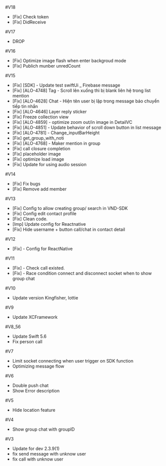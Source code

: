 

#V18

- [Fix] Check token
- [Fix] DidReceive


#V17

- DROP


#V16

- [Fix] Optimize image flash when enter backgroud mode
- [Fix] Publich munber unredCount


#V15

- [Fix] [SDK] -     Update test swiftUi _ Firebase message
- [Fix] [ALO-4748]  Tag - Scroll lên xuống thì bị blank liên hệ trong list mention
- [Fix] [ALO-4628]  Chat - Hiện tên user bị lặp trong message báo chuyển tiếp tin nhắn
- [Fix] [ALO-4646]  Layer reply sticker
- [Fix]             Freeze collection view
- [Fix] [ALO-4859] - optimize zoom out/in image in DetailVC
- [Fix] [ALO-4851] - Update behavior of scroll down button in list message
- [Fix] [ALO-4781] - Change_inputBarHeight
- [Fix]             get_group_with_noti
- [Fix] [ALO-4768] - Maker mention in group
- [Fix]             call closure completion
- [Fix]             placeholder image
- [Fix]             optimize load image
- [Fix]             Update for using audio session


#V14

- [Fix] Fix bugs
- [Fix] Remove add member


#V13

- [Fix] Config to allow creating group/ search in VND-SDK
- [Fix] Config edit contact profile
- [Fix] Clean code.
- [Imp] Update config for Reactnative
- [Fix] Hide username + button call/chat in contact detail


#V12

- [Fix] - Config for ReactNative


#V11

- [Fix] - Check call existed.
- [Fix] - Race condition connect and disconnect socket when to show group chat


#V10

- Update version Kingfisher, lottie


#V9

- Update XCFramework


#V8_56

- Update Swift 5.6
- Fix person call


#V7

- Limit socket connecting when user trigger on SDK function 
- Optimizing message flow


#V6

- Double push chat
- Show Error description


#V5

- Hide location feature


#V4

- Show group chat with groupID 


#V3

- Update for dev 2.3.9(1)
- fix send message with unknow user
- fix call with unknow user

